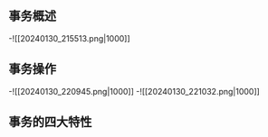 ## 事务概述
-![[20240130_215513.png|1000]]
## 事务操作
-![[20240130_220945.png|1000]]
-![[20240130_221032.png|1000]]
## 事务的四大特性
